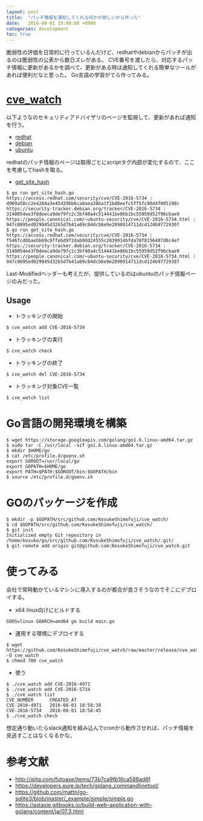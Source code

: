 ```yaml
---
layout: post
title:  "パッチ情報を通知してくれる何かが欲しいから作った"
date:   2016-08-01 19:00:00 +0900
categories: development
toc: true
---
```


脆弱性の評価を日常的に行っているんだけど、redhatやdebianからパッチが出るのは脆弱性の公表から数日ズレがある。
CVE番号を渡したら、対応するパッチ情報に更新があるかを調べて、更新がある時は通知してくれる簡単なツールがあれば便利だなと思った。
Go言語の学習がてら作ってみる。

# [cve_watch](https://github.com/KosukeShimofuji/cve_watch)

以下ようなのセキュリティアドバイザリのページを監視して、更新があれば通知を行う。

 * [redhat](https://access.redhat.com/security/cve/CVE-2016-5734)
 * [debian](https://security-tracker.debian.org/tracker/CVE-2016-5734)
 * [ubuntu](https://people.canonical.com/~ubuntu-security/cve/CVE-2016-5734.html)

redhatのパッチ情報のページは取得ごとにscriptタグ内部が変化するので、ここを考慮してhashを取る。

 * [get_site_hash](https://github.com/KosukeShimofuji/cve_watch/blob/master/research/get_site_hash.go)

```
$ go run get_site_hash.go
https://access.redhat.com/security/cve/CVE-2016-5734 : d909a58cc2e4284a3e45d29bb6ca8aea38ba1f1bd0eefc5ff5fc90d4f005198c
https://security-tracker.debian.org/tracker/CVE-2016-5734 : 3140054ee3f0deeca9de79fc2c3bf40a4c514441be86b1bc55959d52f96cbae9
https://people.canonical.com/~ubuntu-security/cve/CVE-2016-5734.html : 947c0895ed029945d3265d7b41a09c84dcb6e9e2098914711dcd124b97729307
$ go run get_site_hash.go
https://access.redhat.com/security/cve/CVE-2016-5734 : f546fcd8baebb69c9ffebd9f2dab0dd24555c2039914bfda78f8156487d0c4ef
https://security-tracker.debian.org/tracker/CVE-2016-5734 : 3140054ee3f0deeca9de79fc2c3bf40a4c514441be86b1bc55959d52f96cbae9
https://people.canonical.com/~ubuntu-security/cve/CVE-2016-5734.html : 947c0895ed029945d3265d7b41a09c84dcb6e9e2098914711dcd124b97729307
```

Last-Modifiedヘッダーも考えたが、提供しているのはubuntuのパッチ情報ページのみだった。

## Usage

 * トラッキングの開始

```
$ cve_watch add CVE-2016-5734
```

 * トラッキングの実行

```
$ cve_watch check
```

 * トラッキングの終了

```
$ cve_watch del CVE-2016-5734
```

 * トラッキング対象CVE一覧

```
$ cve_watch list
```

# Go言語の開発環境を構築

```
$ wget https://storage.googleapis.com/golang/go1.6.linux-amd64.tar.gz
$ sudo tar -C /usr/local -xzf go1.6.linux-amd64.tar.gz
$ mkdir $HOME/go
$ cat /etc/profile.d/goenv.sh
export GOROOT=/usr/local/go
export GOPATH=$HOME/go
export PATH=$PATH:$GOROOT/bin:$GOPATH/bin
$ source /etc/profile.d/goenv.sh
```

# GOのパッケージを作成

```
$ mkdir -p $GOPATH/src/github.com/KosukeShimofuji/cve_watch/
$ cd $GOPATH/src/github.com/KosukeShimofuji/cve_watch/
$ git init
Initialized empty Git repository in /home/kosuke/go/src/github.com/KosukeShimofuji/cve_watch/.git/
$ git remote add origin git@github.com:KosukeShimofuji/cve_watch.git
```

# 使ってみる

会社で常時動かているマシンに導入するのが都合が良さそうなのでそこにデプロイする。

 * x64 linux向けにビルドする

```
GOOS=linux GOARCH=amd64 go build main.go
```

 * 運用する環境にデプロイする

```
$ wget https://github.com/KosukeShimofuji/cve_watch/raw/master/release/cve_watch_linux_x64 -O cve_watch
$ chmod 700 cve_watch
```

 * 使う

```
$ ./cve_watch add CVE-2016-4971
$ ./cve_watch add CVE-2016-5734
$ ./cve_watch list
CVE_NUMBER      CREATED_AT
CVE-2016-4971   2016-08-01 18:58:38
CVE-2016-5734   2016-08-01 18:58:45
$ ./cve_watch check
```

想定通り動いたらslack通知を組み込んでcronから動作させれば、パッチ情報を見逃すことはなくなるかな。

# 参考文献

 * http://qiita.com/futoase/items/73b7ca9fb16ca588ad6f
 * https://developers.eure.jp/tech/golang_commandlinetool/
 * https://github.com/mattn/go-sqlite3/blob/master/_example/simple/simple.go
 * https://astaxie.gitbooks.io/build-web-application-with-golang/content/ja/07.3.html

